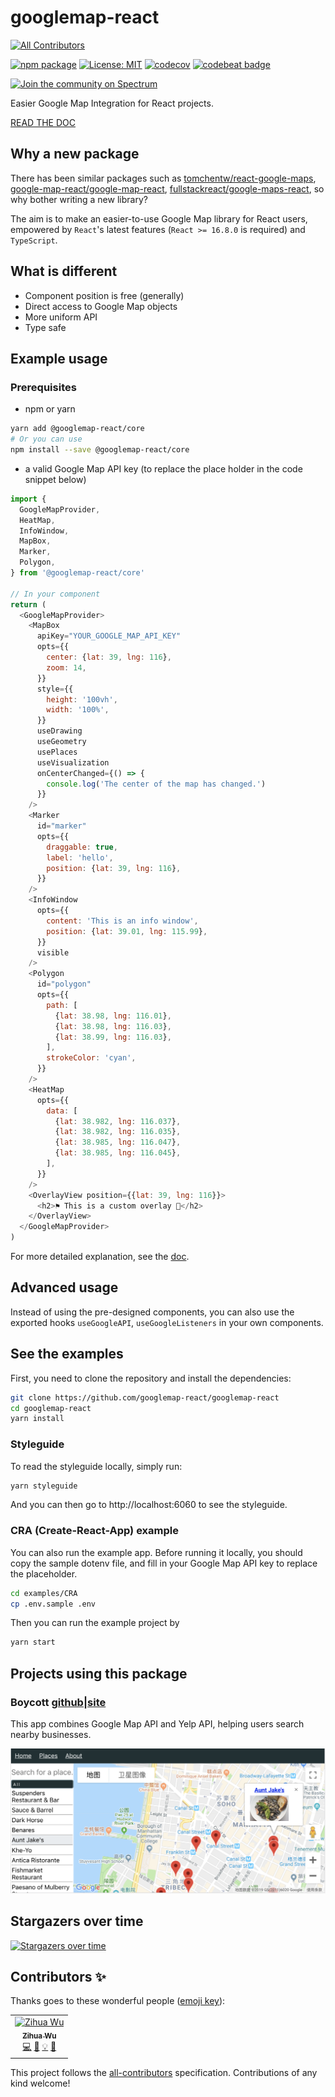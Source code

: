 # googlemap-react
[![All Contributors](https://img.shields.io/badge/all_contributors-1-orange.svg?style=flat-square)](#contributors)

[![npm package](https://img.shields.io/npm/v/@googlemap-react/core/latest.svg)](https://www.npmjs.com/package/@googlemap-react/core)
[![License: MIT](https://img.shields.io/badge/License-MIT-yellow.svg)](https://opensource.org/licenses/MIT)
[![codecov](https://codecov.io/gh/googlemap-react/googlemap-react/branch/master/graph/badge.svg)](https://codecov.io/gh/googlemap-react/googlemap-react)
[![codebeat badge](https://codebeat.co/badges/5f2d37fd-0e7b-4335-a043-477506c4418c)](https://codebeat.co/projects/github-com-googlemap-react-googlemap-react-master)

[![Join the community on Spectrum](https://withspectrum.github.io/badge/badge.svg)](https://spectrum.chat/googlemap-react)

Easier Google Map Integration for React projects.

[READ THE DOC](https://doc.googlemap-react.com)

## Why a new package

There has been similar packages such as
[tomchentw/react-google-maps](https://github.com/tomchentw/react-google-maps),
[google-map-react/google-map-react](https://github.com/google-map-react/google-map-react),
[fullstackreact/google-maps-react](https://github.com/fullstackreact/google-maps-react),
so why bother writing a new library?

The aim is to make an easier-to-use Google Map library for React users,
empowered by `React`'s latest features (`React >= 16.8.0` is required) and
`TypeScript`.

## What is different

- Component position is free (generally)
- Direct access to Google Map objects
- More uniform API
- Type safe

## Example usage

### Prerequisites

- npm or yarn

```sh
yarn add @googlemap-react/core
# Or you can use
npm install --save @googlemap-react/core
```

- a valid Google Map API key (to replace the place holder in the code snippet
  below)

```javascript
import {
  GoogleMapProvider,
  HeatMap,
  InfoWindow,
  MapBox,
  Marker,
  Polygon,
} from '@googlemap-react/core'

// In your component
return (
  <GoogleMapProvider>
    <MapBox
      apiKey="YOUR_GOOGLE_MAP_API_KEY"
      opts={{
        center: {lat: 39, lng: 116},
        zoom: 14,
      }}
      style={{
        height: '100vh',
        width: '100%',
      }}
      useDrawing
      useGeometry
      usePlaces
      useVisualization
      onCenterChanged={() => {
        console.log('The center of the map has changed.')
      }}
    />
    <Marker
      id="marker"
      opts={{
        draggable: true,
        label: 'hello',
        position: {lat: 39, lng: 116},
      }}
    />
    <InfoWindow
      opts={{
        content: 'This is an info window',
        position: {lat: 39.01, lng: 115.99},
      }}
      visible
    />
    <Polygon
      id="polygon"
      opts={{
        path: [
          {lat: 38.98, lng: 116.01},
          {lat: 38.98, lng: 116.03},
          {lat: 38.99, lng: 116.03},
        ],
        strokeColor: 'cyan',
      }}
    />
    <HeatMap
      opts={{
        data: [
          {lat: 38.982, lng: 116.037},
          {lat: 38.982, lng: 116.035},
          {lat: 38.985, lng: 116.047},
          {lat: 38.985, lng: 116.045},
        ],
      }}
    />
    <OverlayView position={{lat: 39, lng: 116}}>
      <h2>⚑ This is a custom overlay 🙌</h2>
    </OverlayView>
  </GoogleMapProvider>
)
```

For more detailed explanation, see the [doc](https://doc.googlemap-react.com).

## Advanced usage

Instead of using the pre-designed components, you can also use the exported
hooks `useGoogleAPI`, `useGoogleListeners` in your own components.

## See the examples

First, you need to clone the repository and install the dependencies:

```sh
git clone https://github.com/googlemap-react/googlemap-react
cd googlemap-react
yarn install
```

### Styleguide

To read the styleguide locally, simply run:

```sh
yarn styleguide
```

And you can then go to http://localhost:6060 to see the styleguide.

### CRA (Create-React-App) example

You can also run the example app. Before running it locally, you should copy the
sample dotenv file, and fill in your Google Map API key to replace the
placeholder.

```sh
cd examples/CRA
cp .env.sample .env
```

Then you can run the example project by

```sh
yarn start
```

## Projects using this package

### Boycott [github](https://github.com/lucifer1004/boycott)|[site](https://boycott.gabriel-wu.com)

This app combines Google Map API and Yelp API, helping users search nearby
businesses.

![Screenshot](./images/boycott.png)

## Stargazers over time

[![Stargazers over time](https://starchart.cc/googlemap-react/googlemap-react.svg)](https://starchart.cc/googlemap-react/googlemap-react)

## Contributors ✨

Thanks goes to these wonderful people ([emoji key](https://allcontributors.org/docs/en/emoji-key)):

<!-- ALL-CONTRIBUTORS-LIST:START - Do not remove or modify this section -->
<!-- prettier-ignore -->
<table>
  <tr>
    <td align="center"><a href="https://github.com/lucifer1004"><img src="https://avatars2.githubusercontent.com/u/13583761?v=4" width="100px;" alt="Zihua Wu"/><br /><sub><b>Zihua Wu</b></sub></a><br /><a href="https://github.com/googlemap-react/googlemap-react/commits?author=lucifer1004" title="Code">💻</a> <a href="https://github.com/googlemap-react/googlemap-react/commits?author=lucifer1004" title="Documentation">📖</a> <a href="#example-lucifer1004" title="Examples">💡</a> <a href="#maintenance-lucifer1004" title="Maintenance">🚧</a></td>
  </tr>
</table>

<!-- ALL-CONTRIBUTORS-LIST:END -->

This project follows the [all-contributors](https://github.com/all-contributors/all-contributors) specification. Contributions of any kind welcome!